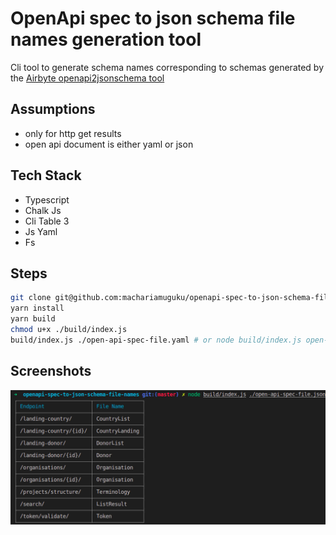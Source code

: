 # OpenApi spec to json schema file names generation tool

Cli tool to generate schema names corresponding to schemas generated by the [Airbyte openapi2jsonschema tool](https://github.com/airbytehq/airbyte/tree/master/tools/openapi2jsonschema)

## Assumptions

- only for http get results
- open api document is either yaml or json

## Tech Stack

- Typescript
- Chalk Js
- Cli Table 3
- Js Yaml
- Fs

## Steps

```bash
git clone git@github.com:machariamuguku/openapi-spec-to-json-schema-file-names.git && cd "$(basename "$_" .git)"
yarn install
yarn build
chmod u+x ./build/index.js
build/index.js ./open-api-spec-file.yaml # or node build/index.js open-api-spec-file.json
```

## Screenshots

![openApi spec to json schema file names screenshot](screenshots/1.png?raw=true "OpenApi spec to json schema file names screenshot")
